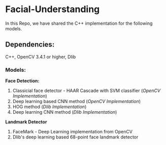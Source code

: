 # Facial-Understanding

In this Repo, we have shared the C++ implementation for the following models. 

## Dependencies:
C++, OpenCV 3.4.1 or higher, Dlib 

### Models:

**Face Detection:**

1. Classicial face detector - HAAR Cascade with SVM classifier (*OpenCV Implementation*)
2. Deep learning based CNN method (*OpenCV Implementation*)
3. HOG method (*Dlib Implementation*)
4. Deep learning CNN method (*Dlib Implementation*)

**Landmark Detector**

1. FaceMark - Deep Learning implementation from OpenCV
2. Dlib's deep learning based 68-point face landmark detector
